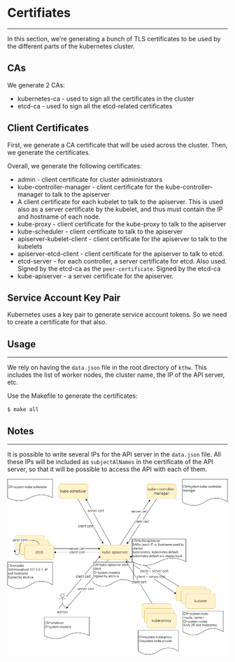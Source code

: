 # Certifiates
---

In this section, we're generating a bunch of TLS certificates to be used by the different parts
of the kubernetes cluster.

## CAs
We generate 2 CAs:
* kubernetes-ca - used to sign all the certificates in the cluster
* etcd-ca - used to sign all the etcd-related certificates

## Client Certificates
First, we generate a CA certificate that will be used across the cluster.
Then, we generate the certificates.

Overall, we generate the following certificates:
* admin - client certificate for cluster administrators
* kube-controller-manager - client certificate for the kube-controller-manager to talk to the apiserver
* A client certificate for each kubelet to talk to the apiserver. This is used also as a server certificate by the kubelet,
    and thus must contain the IP and hostname of each node.
* kube-proxy - client certificate for the kube-proxy to talk to the apiserver
* kube-scheduler - client certificate to talk to the apiserver
* apiserver-kubelet-client - client certificate for the apiserver to talk to the kubelets
* apiserver-etcd-client - client certificate for the apiserver to talk to etcd.
* etcd-server - for each controller, a server certificate for etcd. Also used. Signed by the etcd-ca
as the `peer-certificate`. Signed by the etcd-ca
* kube-apiserver - a server certificate for the apiserver.

## Service Account Key Pair
Kubernetes uses a key pair to generate service account tokens.
So we need to create a certificate for that also.

## Usage
---
We rely on having the `data.json` file in the root directory of `kthw`.  This includes the list of worker nodes, the cluster name, 
the IP of the API server, etc.

Use the Makefile to generate the certificates:
```
$ make all
```

## Notes
---

It is possible to write several IPs for the API server in the `data.json` file. All these IPs will be included as `subjectAlNames` in the certificate of the API server, so that it will be possible to access the API with each of them.


![picture](./.attachments/kthw_pki1.png)
